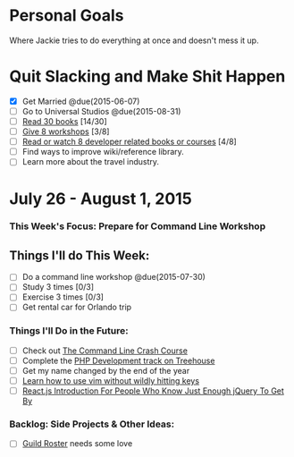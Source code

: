 Personal Goals
==============

Where Jackie tries to do everything at once and doesn't mess it up.

# Quit Slacking and Make Shit Happen
- [x] Get Married @due(2015-06-07)
- [ ] Go to Universal Studios @due(2015-08-31)
- [ ] [Read 30 books](lists/books.md) [14/30]
- [ ] [Give 8 workshops](lists/workshops.md) [3/8]
- [ ] [Read or watch 8 developer related books or courses](lists/learning.md) [4/8]
- [ ] Find ways to improve wiki/reference library.
- [ ] Learn more about the travel industry.

# July 26 - August 1, 2015

### This Week's Focus: Prepare for Command Line Workshop

## Things I'll do This Week:
- [ ] Do a command line workshop @due(2015-07-30)
- [ ] Study 3 times [0/3]
- [ ] Exercise 3 times [0/3]
- [ ] Get rental car for Orlando trip

### Things I'll Do in the Future:
- [ ] Check out [The Command Line Crash Course](http://cli.learncodethehardway.org/book/)
- [ ] Complete the [PHP Development track on Treehouse](http://teamtreehouse.com/tracks/php-development)
- [ ] Get my name changed by the end of the year
- [ ] [Learn how to use vim without wildly hitting keys](https://scotch.io/tutorials/getting-started-with-vim-an-interactive-guide)
- [ ] [React.js Introduction For People Who Know Just Enough jQuery To Get By](http://reactfordesigners.com/labs/reactjs-introduction-for-people-who-know-just-enough-jquery-to-get-by/)

### Backlog: Side Projects & Other Ideas:
- [ ] [Guild Roster](https://github.com/MongooseDoom/guild-roster) needs some love
